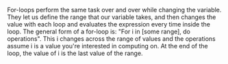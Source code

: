  For-loops perform the same task over and over while changing the variable.  They let us define the range that our variable takes, and then changes the value with each loop and evaluates the expression every time inside the loop.
The general form of a for-loop is: "For i in [some range], do operations".  This i changes across the range of values and the operations assume i is a value you're interested in computing on.
At the end of the loop, the value of i is the last value of the range.
